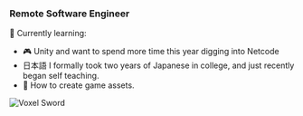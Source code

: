 ### Remote Software Engineer

🌱 Currently learning:
- 🎮 Unity and want to spend more time this year digging into Netcode
- 日本語 I formally took two years of Japanese in college, and just recently began self teaching.
- 🎨 How to create game assets.


![Voxel Sword](https://cdn.discordapp.com/attachments/212449851374436352/1006800447367020644/dager.png)
